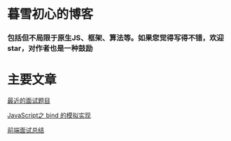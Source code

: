 # 暮雪初心的博客

### 包括但不局限于原生JS、框架、算法等。如果您觉得写得不错，欢迎 star，对作者也是一种鼓励

# 主要文章

[最近的面试题目](https://github.com/liandmin/Blog/issues/1)

[JavaScript之 bind 的模拟实现](https://github.com/liandmin/Blog/issues/2)

[前端面试总结](https://github.com/liandmin/Blog/issues/3)
